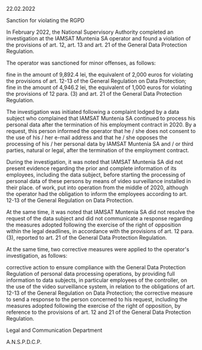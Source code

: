 22.02.2022

Sanction for violating the RGPD

In February 2022, the National Supervisory Authority completed an investigation at the IAMSAT Muntenia SA operator and found a violation of the provisions of art. 12, art. 13 and art. 21 of the General Data Protection Regulation.

The operator was sanctioned for minor offenses, as follows:

fine in the amount of 9,892.4 lei, the equivalent of 2,000 euros for violating the provisions of art. 12-13 of the General Regulation on Data Protection; fine in the amount of 4,946.2 lei, the equivalent of 1,000 euros for violating the provisions of 12 para. (3) and art. 21 of the General Data Protection Regulation.

The investigation was initiated following a complaint lodged by a data subject who complained that IAMSAT Muntenia SA continued to process his personal data after the termination of his employment contract in 2020. By a request, this person informed the operator that he / she does not consent to the use of his / her e-mail address and that he / she opposes the processing of his / her personal data by IAMSAT Muntenia SA and / or third parties, natural or legal, after the termination of the employment contract.

During the investigation, it was noted that IAMSAT Muntenia SA did not present evidence regarding the prior and complete information of its employees, including the data subject, before starting the processing of personal data of these persons by means of video surveillance installed in their place. of work, put into operation from the middle of 2020, although the operator had the obligation to inform the employees according to art. 12-13 of the General Regulation on Data Protection.

At the same time, it was noted that IAMSAT Muntenia SA did not resolve the request of the data subject and did not communicate a response regarding the measures adopted following the exercise of the right of opposition within the legal deadlines, in accordance with the provisions of art. 12 para. (3), reported to art. 21 of the General Data Protection Regulation.

At the same time, two corrective measures were applied to the operator's investigation, as follows:

corrective action to ensure compliance with the General Data Protection Regulation of personal data processing operations, by providing full information to data subjects, in particular employees of the controller, on the use of the video surveillance system, in relation to the obligations of art. 12-13 of the General Regulation on Data Protection; the corrective measure to send a response to the person concerned to his request, including the measures adopted following the exercise of the right of opposition, by reference to the provisions of art. 12 and 21 of the General Data Protection Regulation.

Legal and Communication Department

A.N.S.P.D.C.P.
